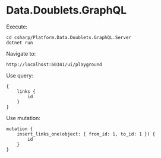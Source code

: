 # Data.Doublets.GraphQL

Execute:
```
cd csharp/Platform.Data.Doublets.GraphQL.Server
dotnet run
```

Navigate to:
```
http://localhost:60341/ui/playground
```

Use query:
```gql
{
	links {
		id
	}
}
```

Use mutation:
```gql
mutation {
	insert_links_one(object: { from_id: 1, to_id: 1 }) {
		id
	}
}
```

